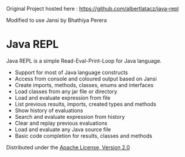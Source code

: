 Original Project hosted here : https://github.com/albertlatacz/java-repl

Modified to use Jansi by Bhathiya Perera

# Java REPL

Java REPL is a simple Read-Eval-Print-Loop for Java language.

* Support for most of Java language constructs
* Access from console and coloured output based on Jansi
* Create imports, methods, classes, enums and interfaces
* Load classes from any jar file or directory
* Load and evaluate expression from file
* List previous results, imports, created types and methods
* Show history of evaluations
* Search and evaluate expression from history
* Clear and replay previous evaluations
* Load and evaluate any Java source file
* Basic code completion for results, classes and methods


Distributed under the [Apache License, Version 2.0](http://www.apache.org/licenses/LICENSE-2.0)
